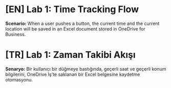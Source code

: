 # [EN] Lab 1: Time Tracking Flow
**Scenario:** When a user pushes a button, the current time and the current location will be saved in an Excel 
document stored in OneDrive for Business.

# [TR] Lab 1: Zaman Takibi Akışı
**Senaryo:** Bir kullanıcı bir düğmeye bastığında, geçerli saat ve geçerli konum bilgilerini, OneDrive İş'te saklanan bir Excel belgesine kaydetme otomasyonu.
